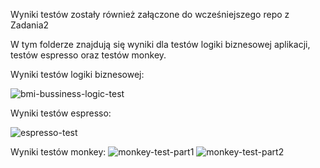 Wyniki testów zostały również załączone do wcześniejszego repo z Zadania2

W tym folderze znajdują się wyniki dla testów logiki biznesowej aplikacji, testów espresso oraz testów monkey.

Wyniki testów logiki biznesowej:

![bmi-bussiness-logic-test](https://github.com/user-attachments/assets/fbc15cb2-1def-45cb-8577-7ebca1cc0c23)

Wyniki testów espresso:

![espresso-test](https://github.com/user-attachments/assets/da852ee2-bbbf-4c8a-b6c6-70b30c7205ca)

Wyniki testów monkey:
![monkey-test-part1](https://github.com/user-attachments/assets/868e4e62-ff56-427f-8dbe-f8e565d3ac79)
![monkey-test-part2](https://github.com/user-attachments/assets/436260ee-1069-4c0a-9563-bbad6dbbdbf1)
